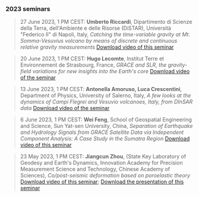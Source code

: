 ### 2023 seminars
> 27 June 2023, 1 PM CEST: **Umberto Riccardi**, Dipartimento di Scienze della Terra, dell'Ambiente e delle Risorse (DiSTAR), Università "Federico II" di Napoli, Italy, _Catching the time-variable gravity at Mt. Somma-Vesuvius volcano by means of discrete and continuous relative gravity measurements_ [Download video of this seminar](https://seafile.unistra.fr/f/cd5f2adcc4e8499aafb1/)

> 20 June 2023, 1 PM CEST: **Hugo Lecomte**, Institut Terre et Environnement de Strasbourg, France, _GRACE and SLR, the gravity-field variations for new insights into the Earth's core_ [Download video of the seminar](https://seafile.unistra.fr/f/96a0b7e161d244bbbb48/)

> 13 June 2023, 1 PM CEST: **Antonella Amoruso, Luca Crescentini**, Department of Physics, University of Salerno, Italy, _A few looks at the dynamics of Campi Flegrei and Vesuvio volcanoes, Italy, from DInSAR data_ [Download video of the seminar](https://seafile.unistra.fr/f/2d858b9c39204db0ae21/)

> 6 June 2023, 1 PM CEST: **Wei Feng**, School of Geospatial Engineering and Science, Sun Yat-sen University, China, _Separation of Earthquake and Hydrology Signals from GRACE Satellite Data via Independent Component Analysis: A Case Study in the Sumatra Region_ [Download video of this seminar](https://seafile.unistra.fr/f/4666ede874e44a6bb98d/)

> 23 May 2023, 1 PM CEST: **Jiangcun Zhou**, (State Key Laboratory of Geodesy and Earth's Dynamics, Innovation Academy for Precision Measurement Science and
Technology, Chinese Academy of Sciences), _Co/post-seismic deformation based on poroelastic theory_ [Download video of this seminar](https://seafile.unistra.fr/f/11463e4d51be4d74a660/); [Download the presentation of this seminar](https://seafile.unistra.fr/f/7275380a1ce947c1b9e5/)
